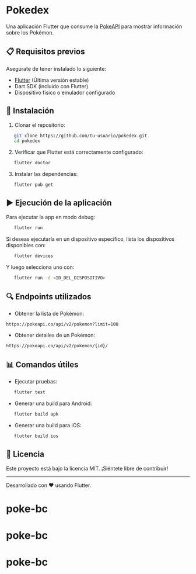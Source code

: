 # Pokedex

Una aplicación Flutter que consume la [PokeAPI](https://pokeapi.co/) para mostrar información sobre los Pokémon.

## 📋 Requisitos previos

Asegúrate de tener instalado lo siguiente:

- [Flutter](https://docs.flutter.dev/get-started/install) (Última versión estable)
- Dart SDK (incluido con Flutter)
- Dispositivo físico o emulador configurado

## 🚀 Instalación

1. Clonar el repositorio:

```bash
   git clone https://github.com/tu-usuario/pokedex.git
   cd pokedex
```

2. Verificar que Flutter está correctamente configurado:

```bash
   flutter doctor
```

3. Instalar las dependencias:

```bash
   flutter pub get
```

## ▶️ Ejecución de la aplicación

Para ejecutar la app en modo debug:

```bash
   flutter run
```

Si deseas ejecutarla en un dispositivo específico, lista los dispositivos disponibles con:

```bash
   flutter devices
```

Y luego selecciona uno con:

```bash
   flutter run -d <ID_DEL_DISPOSITIVO>
```

## 🔍 Endpoints utilizados

- Obtener la lista de Pokémon:

```
https://pokeapi.co/api/v2/pokemon?limit=100
```

- Obtener detalles de un Pokémon:

```
https://pokeapi.co/api/v2/pokemon/{id}/
```

## 📊 Comandos útiles

- Ejecutar pruebas:

```bash
   flutter test
```

- Generar una build para Android:

```bash
   flutter build apk
```

- Generar una build para iOS:

```bash
   flutter build ios
```

## 📄 Licencia

Este proyecto está bajo la licencia MIT. ¡Siéntete libre de contribuir!

---

Desarrollado con ❤️ usando Flutter.

# poke-bc
# poke-bc
# poke-bc
